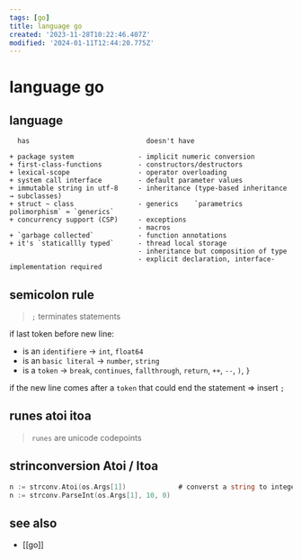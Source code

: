 ```yaml
---
tags: [go]
title: language go
created: '2023-11-28T10:22:46.407Z'
modified: '2024-01-11T12:44:20.775Z'
---
```


# language go

## language

```
  has                             doesn't have

+ package system                - implicit numeric conversion
+ first-class-functions         - constructors/destructors
+ lexical-scope                 - operator overloading
+ system call interface         - default parameter values
+ immutable string in utf-8     - inheritance (type-based inheritance → subclasses)
+ struct ~ class                - generics    `parametrics polimorphism` ≈ `generics`
+ concurrency support (CSP)     - exceptions
                                - macros
+ `garbage collected`           - function annotations
+ it's `staticallly typed`      - thread local storage
                                - inheritance but composition of type
                                - explicit declaration, interface-implementation required
```

## semicolon rule

> `;` terminates statements

if last token before new line:
- is an `identifiere`   -> `int`, `float64`
- is an `basic literal` -> `number`, `string`
- is a `token`          -> `break`, `continues`, `fallthrough`, `return`, `++`, `--`, `)`, `}`

if the new line comes after a `token` that could end the statement => insert `;`

## runes atoi itoa

> `runes` are unicode codepoints

## strinconversion Atoi / Itoa

```go
n := strconv.Atoi(os.Args[1])             # converst a string to integer
n := strconv.ParseInt(os.Args[1], 10, 0)
```

## see also

- [[go]]
